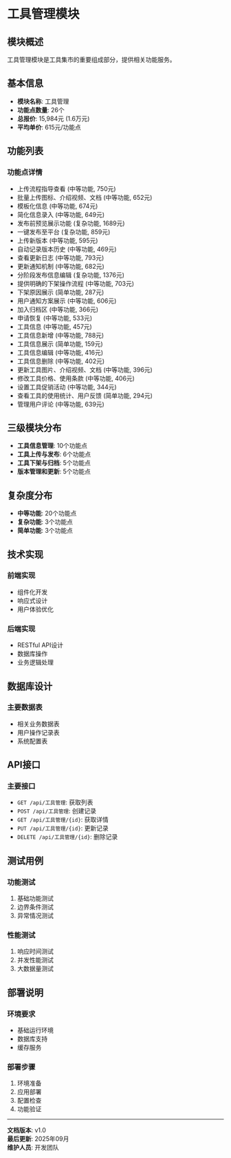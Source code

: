 # 工具管理模块

## 模块概述
工具管理模块是工具集市的重要组成部分，提供相关功能服务。

## 基本信息
- **模块名称**: 工具管理
- **功能点数量**: 26个
- **总报价**: 15,984元 (1.6万元)
- **平均单价**: 615元/功能点

## 功能列表

### 功能点详情
- 上传流程指导查看 (中等功能, 750元)
- 批量上传图标、介绍视频、文档 (中等功能, 652元)
- 模板化信息 (中等功能, 674元)
- 简化信息录入 (中等功能, 649元)
- 发布前预览展示功能 (复杂功能, 1689元)
- 一键发布至平台 (复杂功能, 859元)
- 上传新版本 (中等功能, 595元)
- 自动记录版本历史 (中等功能, 469元)
- 查看更新日志 (中等功能, 793元)
- 更新通知机制 (中等功能, 682元)
- 分阶段发布信息编辑 (复杂功能, 1376元)
- 提供明确的下架操作流程 (中等功能, 703元)
- 下架原因展示 (简单功能, 287元)
- 用户通知方案展示 (中等功能, 606元)
- 加入归档区 (中等功能, 366元)
- 申请恢复 (中等功能, 533元)
- 工具信息 (中等功能, 457元)
- 工具信息新增 (中等功能, 788元)
- 工具信息展示 (简单功能, 159元)
- 工具信息编辑 (中等功能, 416元)
- 工具信息删除 (中等功能, 402元)
- 更新工具图片、介绍视频、文档 (中等功能, 396元)
- 修改工具价格、使用条款 (中等功能, 406元)
- 设置工具促销活动 (中等功能, 344元)
- 查看工具的使用统计、用户反馈 (简单功能, 294元)
- 管理用户评论 (中等功能, 639元)

## 三级模块分布

- **工具信息管理**: 10个功能点
- **工具上传与发布**: 6个功能点
- **工具下架与归档**: 5个功能点
- **版本管理和更新**: 5个功能点

## 复杂度分布

- **中等功能**: 20个功能点
- **复杂功能**: 3个功能点
- **简单功能**: 3个功能点

## 技术实现

### 前端实现
- 组件化开发
- 响应式设计
- 用户体验优化

### 后端实现
- RESTful API设计
- 数据库操作
- 业务逻辑处理

## 数据库设计

### 主要数据表
- 相关业务数据表
- 用户操作记录表
- 系统配置表

## API接口

### 主要接口
- `GET /api/工具管理`: 获取列表
- `POST /api/工具管理`: 创建记录
- `GET /api/工具管理/{id}`: 获取详情
- `PUT /api/工具管理/{id}`: 更新记录
- `DELETE /api/工具管理/{id}`: 删除记录

## 测试用例

### 功能测试
1. 基础功能测试
2. 边界条件测试
3. 异常情况测试

### 性能测试
1. 响应时间测试
2. 并发性能测试
3. 大数据量测试

## 部署说明

### 环境要求
- 基础运行环境
- 数据库支持
- 缓存服务

### 部署步骤
1. 环境准备
2. 应用部署
3. 配置检查
4. 功能验证

---

**文档版本**: v1.0  
**最后更新**: 2025年09月  
**维护人员**: 开发团队
